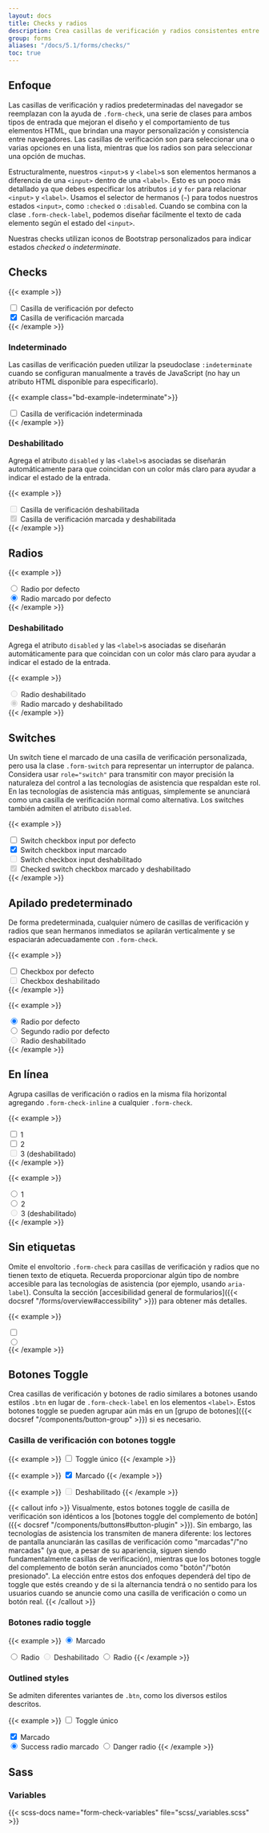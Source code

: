 ```yaml
---
layout: docs
title: Checks y radios
description: Crea casillas de verificación y radios consistentes entre navegadores y dispositivos con nuestro componente de checks completamente reescrito.
group: forms
aliases: "/docs/5.1/forms/checks/"
toc: true
---
```


## Enfoque

Las casillas de verificación y radios predeterminadas del navegador se reemplazan con la ayuda de `.form-check`, una serie de clases para ambos tipos de entrada que mejoran el diseño y el comportamiento de tus elementos HTML, que brindan una mayor personalización y consistencia entre navegadores. Las casillas de verificación son para seleccionar una o varias opciones en una lista, mientras que los radios son para seleccionar una opción de muchas.

Estructuralmente, nuestros `<input>`s y `<label>`s son elementos hermanos a diferencia de una `<input>` dentro de una `<label>`. Esto es un poco más detallado ya que debes especificar los atributos `id` y `for` para relacionar `<input>` y `<label>`. Usamos el selector de hermanos (`~`) para todos nuestros estados `<input>`, como `:checked` o `:disabled`. Cuando se combina con la clase `.form-check-label`, podemos diseñar fácilmente el texto de cada elemento según el estado del `<input>`.

Nuestras checks utilizan iconos de Bootstrap personalizados para indicar estados *checked* o *indeterminate*.

## Checks

{{< example >}}
<div class="form-check">
  <input class="form-check-input" type="checkbox" value="" id="flexCheckDefault">
  <label class="form-check-label" for="flexCheckDefault">
    Casilla de verificación por defecto
  </label>
</div>
<div class="form-check">
  <input class="form-check-input" type="checkbox" value="" id="flexCheckChecked" checked>
  <label class="form-check-label" for="flexCheckChecked">
    Casilla de verificación marcada
  </label>
</div>
{{< /example >}}

### Indeterminado

Las casillas de verificación pueden utilizar la pseudoclase `:indeterminate` cuando se configuran manualmente a través de JavaScript (no hay un atributo HTML disponible para especificarlo).

{{< example class="bd-example-indeterminate">}}
<div class="form-check">
  <input class="form-check-input" type="checkbox" value="" id="flexCheckIndeterminate">
  <label class="form-check-label" for="flexCheckIndeterminate">
    Casilla de verificación indeterminada
  </label>
</div>
{{< /example >}}

### Deshabilitado

Agrega el atributo `disabled` y las `<label>`s asociadas se diseñarán automáticamente para que coincidan con un color más claro para ayudar a indicar el estado de la entrada.

{{< example >}}
<div class="form-check">
  <input class="form-check-input" type="checkbox" value="" id="flexCheckDisabled" disabled>
  <label class="form-check-label" for="flexCheckDisabled">
    Casilla de verificación deshabilitada
  </label>
</div>
<div class="form-check">
  <input class="form-check-input" type="checkbox" value="" id="flexCheckCheckedDisabled" checked disabled>
  <label class="form-check-label" for="flexCheckCheckedDisabled">
    Casilla de verificación marcada y deshabilitada
  </label>
</div>
{{< /example >}}

## Radios

{{< example >}}
<div class="form-check">
  <input class="form-check-input" type="radio" name="flexRadioDefault" id="flexRadioDefault1">
  <label class="form-check-label" for="flexRadioDefault1">
    Radio por defecto
  </label>
</div>
<div class="form-check">
  <input class="form-check-input" type="radio" name="flexRadioDefault" id="flexRadioDefault2" checked>
  <label class="form-check-label" for="flexRadioDefault2">
    Radio marcado por defecto
  </label>
</div>
{{< /example >}}

### Deshabilitado

Agrega el atributo `disabled` y las `<label>`s asociadas se diseñarán automáticamente para que coincidan con un color más claro para ayudar a indicar el estado de la entrada.

{{< example >}}
<div class="form-check">
  <input class="form-check-input" type="radio" name="flexRadioDisabled" id="flexRadioDisabled" disabled>
  <label class="form-check-label" for="flexRadioDisabled">
    Radio deshabilitado
  </label>
</div>
<div class="form-check">
  <input class="form-check-input" type="radio" name="flexRadioDisabled" id="flexRadioCheckedDisabled" checked disabled>
  <label class="form-check-label" for="flexRadioCheckedDisabled">
    Radio marcado y deshabilitado
  </label>
</div>
{{< /example >}}

## Switches

Un switch tiene el marcado de una casilla de verificación personalizada, pero usa la clase `.form-switch` para representar un interruptor de palanca. Considera usar `role="switch"` para transmitir con mayor precisión la naturaleza del control a las tecnologías de asistencia que respaldan este rol. En las tecnologías de asistencia más antiguas, simplemente se anunciará como una casilla de verificación normal como alternativa. Los switches también admiten el atributo `disabled`.

{{< example >}}
<div class="form-check form-switch">
  <input class="form-check-input" type="checkbox" role="switch" id="flexSwitchCheckDefault">
  <label class="form-check-label" for="flexSwitchCheckDefault">Switch checkbox input por defecto</label>
</div>
<div class="form-check form-switch">
  <input class="form-check-input" type="checkbox" role="switch" id="flexSwitchCheckChecked" checked>
  <label class="form-check-label" for="flexSwitchCheckChecked">Switch checkbox input marcado</label>
</div>
<div class="form-check form-switch">
  <input class="form-check-input" type="checkbox" role="switch" id="flexSwitchCheckDisabled" disabled>
  <label class="form-check-label" for="flexSwitchCheckDisabled">Switch checkbox input deshabilitado</label>
</div>
<div class="form-check form-switch">
  <input class="form-check-input" type="checkbox" role="switch" id="flexSwitchCheckCheckedDisabled" checked disabled>
  <label class="form-check-label" for="flexSwitchCheckCheckedDisabled">Checked switch checkbox marcado y deshabilitado</label>
</div>
{{< /example >}}

## Apilado predeterminado

De forma predeterminada, cualquier número de casillas de verificación y radios que sean hermanos inmediatos se apilarán verticalmente y se espaciarán adecuadamente con `.form-check`.

{{< example >}}
<div class="form-check">
  <input class="form-check-input" type="checkbox" value="" id="defaultCheck1">
  <label class="form-check-label" for="defaultCheck1">
    Checkbox por defecto
  </label>
</div>
<div class="form-check">
  <input class="form-check-input" type="checkbox" value="" id="defaultCheck2" disabled>
  <label class="form-check-label" for="defaultCheck2">
    Checkbox deshabilitado
  </label>
</div>
{{< /example >}}

{{< example >}}
<div class="form-check">
  <input class="form-check-input" type="radio" name="exampleRadios" id="exampleRadios1" value="option1" checked>
  <label class="form-check-label" for="exampleRadios1">
    Radio por defecto
  </label>
</div>
<div class="form-check">
  <input class="form-check-input" type="radio" name="exampleRadios" id="exampleRadios2" value="option2">
  <label class="form-check-label" for="exampleRadios2">
    Segundo radio por defecto
  </label>
</div>
<div class="form-check">
  <input class="form-check-input" type="radio" name="exampleRadios" id="exampleRadios3" value="option3" disabled>
  <label class="form-check-label" for="exampleRadios3">
    Radio deshabilitado
  </label>
</div>
{{< /example >}}

## En línea

Agrupa casillas de verificación o radios en la misma fila horizontal agregando `.form-check-inline` a cualquier `.form-check`.

{{< example >}}
<div class="form-check form-check-inline">
  <input class="form-check-input" type="checkbox" id="inlineCheckbox1" value="option1">
  <label class="form-check-label" for="inlineCheckbox1">1</label>
</div>
<div class="form-check form-check-inline">
  <input class="form-check-input" type="checkbox" id="inlineCheckbox2" value="option2">
  <label class="form-check-label" for="inlineCheckbox2">2</label>
</div>
<div class="form-check form-check-inline">
  <input class="form-check-input" type="checkbox" id="inlineCheckbox3" value="option3" disabled>
  <label class="form-check-label" for="inlineCheckbox3">3 (deshabilitado)</label>
</div>
{{< /example >}}

{{< example >}}
<div class="form-check form-check-inline">
  <input class="form-check-input" type="radio" name="inlineRadioOptions" id="inlineRadio1" value="option1">
  <label class="form-check-label" for="inlineRadio1">1</label>
</div>
<div class="form-check form-check-inline">
  <input class="form-check-input" type="radio" name="inlineRadioOptions" id="inlineRadio2" value="option2">
  <label class="form-check-label" for="inlineRadio2">2</label>
</div>
<div class="form-check form-check-inline">
  <input class="form-check-input" type="radio" name="inlineRadioOptions" id="inlineRadio3" value="option3" disabled>
  <label class="form-check-label" for="inlineRadio3">3 (deshabilitado)</label>
</div>
{{< /example >}}

## Sin etiquetas

Omite el envoltorio `.form-check` para casillas de verificación y radios que no tienen texto de etiqueta. Recuerda proporcionar algún tipo de nombre accesible para las tecnologías de asistencia (por ejemplo, usando `aria-label`). Consulta la sección [accesibilidad general de formularios]({{< docsref "/forms/overview#accessibility" >}}) para obtener más detalles.

{{< example >}}
<div>
  <input class="form-check-input" type="checkbox" id="checkboxNoLabel" value="" aria-label="...">
</div>

<div>
  <input class="form-check-input" type="radio" name="radioNoLabel" id="radioNoLabel1" value="" aria-label="...">
</div>
{{< /example >}}

## Botones Toggle

Crea casillas de verificación y botones de radio similares a botones usando estilos `.btn` en lugar de `.form-check-label` en los elementos `<label>`. Estos botones toggle se pueden agrupar aún más en un [grupo de botones]({{< docsref "/components/button-group" >}}) si es necesario.

### Casilla de verificación con botones toggle

{{< example >}}
<input type="checkbox" class="btn-check" id="btn-check" autocomplete="off">
<label class="btn btn-primary" for="btn-check">Toggle único</label>
{{< /example >}}

{{< example >}}
<input type="checkbox" class="btn-check" id="btn-check-2" checked autocomplete="off">
<label class="btn btn-primary" for="btn-check-2">Marcado</label>
{{< /example >}}

{{< example >}}
<input type="checkbox" class="btn-check" id="btn-check-3" autocomplete="off" disabled>
<label class="btn btn-primary" for="btn-check-3">Deshabilitado</label>
{{< /example >}}

{{< callout info >}}
Visualmente, estos botones toggle de casilla de verificación son idénticos a los [botones toggle del complemento de botón]({{< docsref "/components/buttons#button-plugin" >}}). Sin embargo, las tecnologías de asistencia los transmiten de manera diferente: los lectores de pantalla anunciarán las casillas de verificación como "marcadas"/"no marcadas" (ya que, a pesar de su apariencia, siguen siendo fundamentalmente casillas de verificación), mientras que los botones toggle del complemento de botón serán anunciados como "botón"/"botón presionado". La elección entre estos dos enfoques dependerá del tipo de toggle que estés creando y de si la alternancia tendrá o no sentido para los usuarios cuando se anuncie como una casilla de verificación o como un botón real.
{{< /callout >}}

### Botones radio toggle

{{< example >}}
<input type="radio" class="btn-check" name="options" id="option1" autocomplete="off" checked>
<label class="btn btn-secondary" for="option1">Marcado</label>

<input type="radio" class="btn-check" name="options" id="option2" autocomplete="off">
<label class="btn btn-secondary" for="option2">Radio</label>

<input type="radio" class="btn-check" name="options" id="option3" autocomplete="off" disabled>
<label class="btn btn-secondary" for="option3">Deshabilitado</label>

<input type="radio" class="btn-check" name="options" id="option4" autocomplete="off">
<label class="btn btn-secondary" for="option4">Radio</label>
{{< /example >}}

### Outlined styles

Se admiten diferentes variantes de `.btn`, como los diversos estilos descritos.

{{< example >}}
<input type="checkbox" class="btn-check" id="btn-check-outlined" autocomplete="off">
<label class="btn btn-outline-primary" for="btn-check-outlined">Toggle único</label><br>

<input type="checkbox" class="btn-check" id="btn-check-2-outlined" checked autocomplete="off">
<label class="btn btn-outline-secondary" for="btn-check-2-outlined">Marcado</label><br>

<input type="radio" class="btn-check" name="options-outlined" id="success-outlined" autocomplete="off" checked>
<label class="btn btn-outline-success" for="success-outlined">Success radio marcado</label>

<input type="radio" class="btn-check" name="options-outlined" id="danger-outlined" autocomplete="off">
<label class="btn btn-outline-danger" for="danger-outlined">Danger radio</label>
{{< /example >}}

## Sass

### Variables

{{< scss-docs name="form-check-variables" file="scss/_variables.scss" >}}
